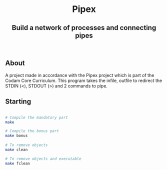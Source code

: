 <h1 align="center">  Pipex </h1>

<h2 align="center">Build a network of processes and connecting pipes

</h2>
<br>
<p align="center">
<p align="center">


</p>

## About

A project made in accordance with the Pipex project which is part of the Codam Core Curriculum.
This program takes the infile, outfile to redirect the STDIN (<), STDOUT (>) and 2 commands to pipe. 
## Starting
```bash

# Compile the mandatory part
make

# Compile the bonus part
make bonus
 
# To remove objects
make clean

# To remove objects and executable
make fclean
```
